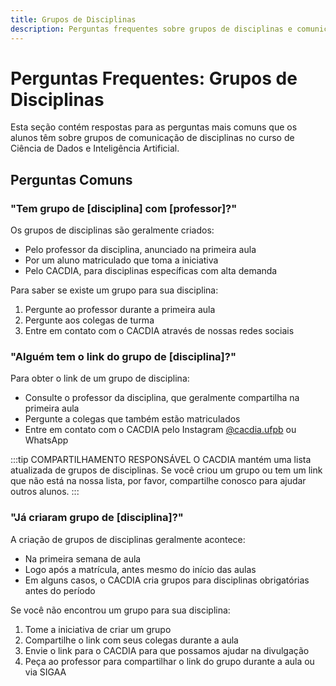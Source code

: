 ```yaml
---
title: Grupos de Disciplinas
description: Perguntas frequentes sobre grupos de disciplinas e comunicação
---
```


# Perguntas Frequentes: Grupos de Disciplinas

Esta seção contém respostas para as perguntas mais comuns que os alunos têm sobre grupos de comunicação de disciplinas no curso de Ciência de Dados e Inteligência Artificial.

## Perguntas Comuns

### "Tem grupo de [disciplina] com [professor]?"

Os grupos de disciplinas são geralmente criados:

- Pelo professor da disciplina, anunciado na primeira aula
- Por um aluno matriculado que toma a iniciativa
- Pelo CACDIA, para disciplinas específicas com alta demanda

Para saber se existe um grupo para sua disciplina:
1. Pergunte ao professor durante a primeira aula
2. Pergunte aos colegas de turma
3. Entre em contato com o CACDIA através de nossas redes sociais

### "Alguém tem o link do grupo de [disciplina]?"

Para obter o link de um grupo de disciplina:

- Consulte o professor da disciplina, que geralmente compartilha na primeira aula
- Pergunte a colegas que também estão matriculados
- Entre em contato com o CACDIA pelo Instagram [@cacdia.ufpb](https://instagram.com/cacdia.ufpb) ou WhatsApp

:::tip COMPARTILHAMENTO RESPONSÁVEL
O CACDIA mantém uma lista atualizada de grupos de disciplinas. Se você criou um grupo ou tem um link que não está na nossa lista, por favor, compartilhe conosco para ajudar outros alunos.
:::

### "Já criaram grupo de [disciplina]?"

A criação de grupos de disciplinas geralmente acontece:

- Na primeira semana de aula
- Logo após a matrícula, antes mesmo do início das aulas
- Em alguns casos, o CACDIA cria grupos para disciplinas obrigatórias antes do período

Se você não encontrou um grupo para sua disciplina:
1. Tome a iniciativa de criar um grupo
2. Compartilhe o link com seus colegas durante a aula
3. Envie o link para o CACDIA para que possamos ajudar na divulgação
4. Peça ao professor para compartilhar o link do grupo durante a aula ou via SIGAA